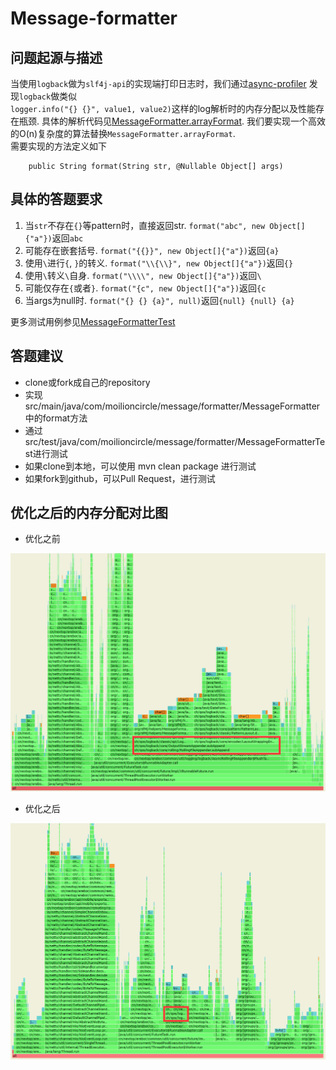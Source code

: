 # Message-formatter

## 问题起源与描述

当使用`logback`做为`slf4j-api`的实现端打印日志时，我们通过[async-profiler](https://github.com/jvm-profiling-tools/async-profiler) 发现`logback`做类似  
`logger.info("{} {}", value1, value2)`这样的log解析时的内存分配以及性能存在瓶颈.
具体的解析代码见[MessageFormatter.arrayFormat](https://github.com/qos-ch/slf4j/blob/master/slf4j-api/src/main/java/org/slf4j/helpers/MessageFormatter.java#L179). 我们要实现一个高效的O(n)复杂度的算法替换`MessageFormatter.arrayFormat`.  
需要实现的方法定义如下

```
	public String format(String str, @Nullable Object[] args)
```

## 具体的答题要求

1. 当`str`不存在`{}`等pattern时，直接返回str. `format("abc", new Object[]{"a"})`返回`abc`
2. 可能存在嵌套括号. `format("{{}}", new Object[]{"a"})`返回`{a}`
3. 使用`\`进行`{`, `}`的转义. `format("\\{\\}", new Object[]{"a"})`返回`{}`
3. 使用`\`转义`\`自身. `format("\\\\", new Object[]{"a"})`返回`\`
4. 可能仅存在`{`或者`}`. `format("{c", new Object[]{"a"})`返回`{c`
5. 当args为null时. `format("{} {} {a}", null)`返回`{null} {null} {a}`

更多测试用例参见[MessageFormatterTest](https://github.com/moilioncircle/message-formatter/blob/master/src/test/java/com/moilioncircle/message/formatter/MessageFormatterTest.java)

## 答题建议

* clone或fork成自己的repository
* 实现src/main/java/com/moilioncircle/message/formatter/MessageFormatter中的format方法
* 通过src/test/java/com/moilioncircle/message/formatter/MessageFormatterTest进行测试
* 如果clone到本地，可以使用 mvn clean package 进行测试
* 如果fork到github，可以Pull Request，进行测试

## 优化之后的内存分配对比图

* 优化之前

![img](./image/before.png)

* 优化之后

![img](./image/after.png)
